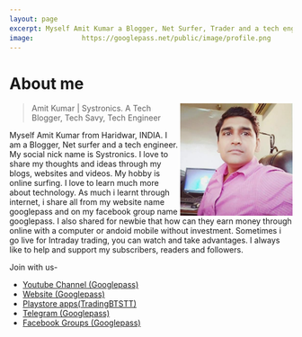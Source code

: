 ```yaml
---
layout: page
excerpt: Myself Amit Kumar a Blogger, Net Surfer, Trader and a tech engineer. My social nick name is Systronics.
image:            https://googlepass.net/public/image/profile.png
---
```


# About me

<p class="full-width no-margin"><img src="/public/image/profile.png" alt="Systronics" width="200" height="200" align="right"/></p>

<blockquote class="full-width"><p>Amit Kumar | Systronics. A Tech Blogger, Tech Savy, Tech Engineer</p></blockquote>


Myself Amit Kumar from Haridwar, INDIA. I am a Blogger, Net surfer and a tech engineer. My social nick name is Systronics. I love to share my thoughts and ideas through my blogs, websites and videos. My hobby is  online surfing. I love to learn much more about technology. As much i learnt through internet, i share all from my website name googlepass and on my facebook group name googlepass. I also shared for newbie that how can they earn money through online with a computer or andoid mobile without investment. Sometimes i go live for Intraday trading, you can watch and take advantages. I always like to help and support my subscribers, readers and followers.<br>

Join with us-
<ul>
<li><a href="https://bit.ly/35zbBBA" target="_blank">Youtube Channel (Googlepass)</a></li>
<li><a href="https://googlepass.net" target="_blank">Website (Googlepass)</a></li>
<li><a href="https://bit.ly/2XiJbYv" target="_blank">Playstore apps(TradingBTSTT)</a></li>
<li><a href="https://bit.ly/3JYVjRx" target="_blank">Telegram (Googlepass)</a></li>
<li><a href="https://bit.ly/3K0KE90" target="_blank">Facebook Groups (Googlepass)</a></li>
</ul>


<div class="sharethis-inline-follow-buttons"></div>
